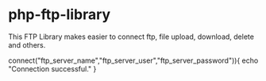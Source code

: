 # php-ftp-library
This FTP Library makes easier to connect ftp, file upload, download, delete and others.

<?php
$ftp = new FTP(true); // If set true, you get the error messages.
if($ftp->connect("ftp_server_name","ftp_server_user","ftp_server_password")){
  echo "Connection successful."
}
